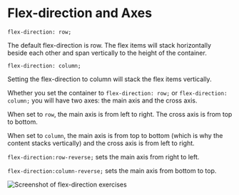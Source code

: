 # Flex-direction and Axes

`flex-direction: row;`

The default flex-direction is row. The flex items will stack horizontally beside each other and span vertically to the height of the container.

`flex-direction: column;`

Setting the flex-direction to column will stack the flex items vertically.

Whether you set the container to `flex-direction: row;` or `flex-direction: column;` you will have two axes: the main axis and the cross axis.

When set to `row`, the main axis is from left to right. The cross axis is from top to bottom.

When set to `column`, the main axis is from top to bottom (which is why the content stacks vertically) and the cross axis is from left to right.

`flex-direction:row-reverse;` sets the main axis from right to left.

`flex-direction:column-reverse;` sets the main axis from bottom to top.

![Screenshot of flex-direction exercises](https://res.cloudinary.com/gerhynes/image/upload/v1539893711/Screenshot_2018-10-18_Flex_Direction_and_Axes_akjfxt.png)
